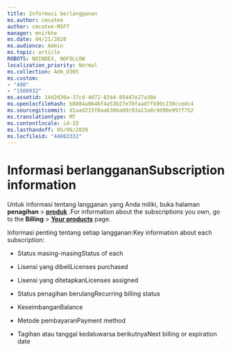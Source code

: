 ```yaml
---
title: Informasi berlangganan
ms.author: cmcatee
author: cmcatee-MSFT
manager: mnirkhe
ms.date: 04/21/2020
ms.audience: Admin
ms.topic: article
ROBOTS: NOINDEX, NOFOLLOW
localization_priority: Normal
ms.collection: Adm_O365
ms.custom:
- "490"
- "1500032"
ms.assetid: 14d2d36a-37cd-4d72-8344-85447e27a38e
ms.openlocfilehash: b8884a0646f4a53b27e70faad7fb90c238ccedc4
ms.sourcegitcommit: d1aad215f8aa636ba89c93a13a0c9d90e997f752
ms.translationtype: MT
ms.contentlocale: id-ID
ms.lasthandoff: 05/06/2020
ms.locfileid: "44063332"
---
```

# <a name="subscription-information"></a><span data-ttu-id="002f9-102">Informasi berlangganan</span><span class="sxs-lookup"><span data-stu-id="002f9-102">Subscription information</span></span>

<span data-ttu-id="002f9-103">Untuk informasi tentang langganan yang Anda miliki, buka halaman **penagihan** \> **[produk](https://go.microsoft.com/fwlink/p/?linkid=842054)** .</span><span class="sxs-lookup"><span data-stu-id="002f9-103">For information about the subscriptions you own, go to the **Billing** \> **[Your products](https://go.microsoft.com/fwlink/p/?linkid=842054)** page.</span></span>
  
<span data-ttu-id="002f9-104">Informasi penting tentang setiap langganan:</span><span class="sxs-lookup"><span data-stu-id="002f9-104">Key information about each subscription:</span></span>
  
- <span data-ttu-id="002f9-105">Status masing-masing</span><span class="sxs-lookup"><span data-stu-id="002f9-105">Status of each</span></span>

- <span data-ttu-id="002f9-106">Lisensi yang dibeli</span><span class="sxs-lookup"><span data-stu-id="002f9-106">Licenses purchased</span></span>

- <span data-ttu-id="002f9-107">Lisensi yang ditetapkan</span><span class="sxs-lookup"><span data-stu-id="002f9-107">Licenses assigned</span></span>

- <span data-ttu-id="002f9-108">Status penagihan berulang</span><span class="sxs-lookup"><span data-stu-id="002f9-108">Recurring billing status</span></span>

- <span data-ttu-id="002f9-109">Keseimbangan</span><span class="sxs-lookup"><span data-stu-id="002f9-109">Balance</span></span>

- <span data-ttu-id="002f9-110">Metode pembayaran</span><span class="sxs-lookup"><span data-stu-id="002f9-110">Payment method</span></span>

- <span data-ttu-id="002f9-111">Tagihan atau tanggal kedaluwarsa berikutnya</span><span class="sxs-lookup"><span data-stu-id="002f9-111">Next billing or expiration date</span></span>